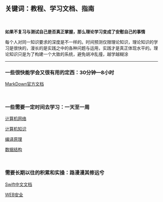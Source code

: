 ## 关键词：教程、学习文档、指南


<br><br>
**如果不复习与测试自己是否真正掌握，那么理论学习变成了安慰自己的事情**

每个人对同一知识要求的深度是不一样的。时间预测仅限理论知识，理论知识的学习是很快的，漫长的是实践之中的各种问题与运用，实践才是真正体现水平的。理论知识只是为了构建一个大致的系统，避免胡冲乱撞，越学越糊涂

********

### 一些很快能学会又很有用的定西：30分钟—8小时

[MarkDown官方文档](https://markdown.com.cn/basic-syntax/line-breaks.html)

[]()  

[]()  

[]()  

<br>

### 一些需要一定时间去学习：一天至一周
[计算机网络](https://lfool.gitbook.io/computer-network/di-yi-zhang-wang-luo-ji-chu-zhi-shi)  

[计算机知识](https://lfool.gitbook.io/compiling-principle/)  

[编译原理](https://lfool.gitbook.io/compiling-principle/)  

[数据结构](https://lfool.gitbook.io/compiling-principle/)  

<br>

### 需要长期以往的积累和实操：路漫漫其修远兮

[Swift中文文档](https://swiftgg.gitbook.io/swift/swift-jiao-cheng/01_the_basics)  

[WEB安全](https://websec.readthedocs.io/zh/latest/index.html)

